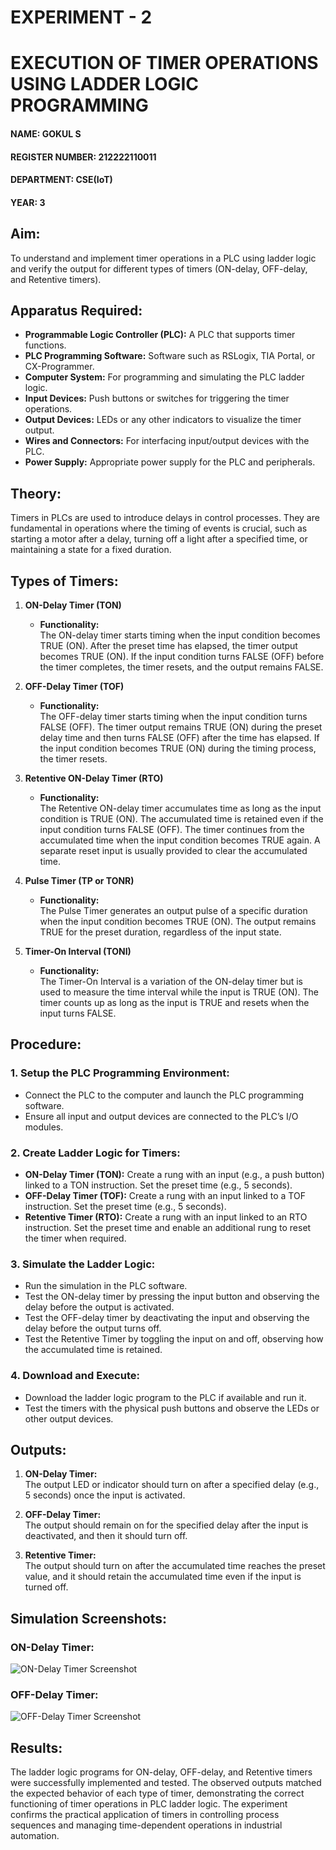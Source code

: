 # EXPERIMENT - 2
# EXECUTION OF TIMER OPERATIONS USING LADDER LOGIC PROGRAMMING

#### NAME: GOKUL S
#### REGISTER NUMBER: 212222110011
#### DEPARTMENT: CSE(IoT)  
#### YEAR: 3  

## Aim:
To understand and implement timer operations in a PLC using ladder logic and verify the output for different types of timers (ON-delay, OFF-delay, and Retentive timers).

## Apparatus Required:
- **Programmable Logic Controller (PLC):** A PLC that supports timer functions.
- **PLC Programming Software:** Software such as RSLogix, TIA Portal, or CX-Programmer.
- **Computer System:** For programming and simulating the PLC ladder logic.
- **Input Devices:** Push buttons or switches for triggering the timer operations.
- **Output Devices:** LEDs or any other indicators to visualize the timer output.
- **Wires and Connectors:** For interfacing input/output devices with the PLC.
- **Power Supply:** Appropriate power supply for the PLC and peripherals.

## Theory:
Timers in PLCs are used to introduce delays in control processes. They are fundamental in operations where the timing of events is crucial, such as starting a motor after a delay, turning off a light after a specified time, or maintaining a state for a fixed duration.

## Types of Timers:

1. **ON-Delay Timer (TON)**
   - **Functionality:**  
     The ON-delay timer starts timing when the input condition becomes TRUE (ON). After the preset time has elapsed, the timer output becomes TRUE (ON). If the input condition turns FALSE (OFF) before the timer completes, the timer resets, and the output remains FALSE.

2. **OFF-Delay Timer (TOF)**
   - **Functionality:**  
     The OFF-delay timer starts timing when the input condition turns FALSE (OFF). The timer output remains TRUE (ON) during the preset delay time and then turns FALSE (OFF) after the time has elapsed. If the input condition becomes TRUE (ON) during the timing process, the timer resets.

3. **Retentive ON-Delay Timer (RTO)**
   - **Functionality:**  
     The Retentive ON-delay timer accumulates time as long as the input condition is TRUE (ON). The accumulated time is retained even if the input condition turns FALSE (OFF). The timer continues from the accumulated time when the input condition becomes TRUE again. A separate reset input is usually provided to clear the accumulated time.

4. **Pulse Timer (TP or TONR)**
   - **Functionality:**  
     The Pulse Timer generates an output pulse of a specific duration when the input condition becomes TRUE (ON). The output remains TRUE for the preset duration, regardless of the input state.

5. **Timer-On Interval (TONI)**
   - **Functionality:**  
     The Timer-On Interval is a variation of the ON-delay timer but is used to measure the time interval while the input is TRUE (ON). The timer counts up as long as the input is TRUE and resets when the input turns FALSE.

## Procedure:

### 1. Setup the PLC Programming Environment:
- Connect the PLC to the computer and launch the PLC programming software.
- Ensure all input and output devices are connected to the PLC’s I/O modules.

### 2. Create Ladder Logic for Timers:
- **ON-Delay Timer (TON):** Create a rung with an input (e.g., a push button) linked to a TON instruction. Set the preset time (e.g., 5 seconds).
- **OFF-Delay Timer (TOF):** Create a rung with an input linked to a TOF instruction. Set the preset time (e.g., 5 seconds).
- **Retentive Timer (RTO):** Create a rung with an input linked to an RTO instruction. Set the preset time and enable an additional rung to reset the timer when required.

### 3. Simulate the Ladder Logic:
- Run the simulation in the PLC software.
- Test the ON-delay timer by pressing the input button and observing the delay before the output is activated.
- Test the OFF-delay timer by deactivating the input and observing the delay before the output turns off.
- Test the Retentive Timer by toggling the input on and off, observing how the accumulated time is retained.

### 4. Download and Execute:
- Download the ladder logic program to the PLC if available and run it.
- Test the timers with the physical push buttons and observe the LEDs or other output devices.

## Outputs:

1. **ON-Delay Timer:**  
   The output LED or indicator should turn on after a specified delay (e.g., 5 seconds) once the input is activated.
   
2. **OFF-Delay Timer:**  
   The output should remain on for the specified delay after the input is deactivated, and then it should turn off.
   
3. **Retentive Timer:**  
   The output should turn on after the accumulated time reaches the preset value, and it should retain the accumulated time even if the input is turned off.

## Simulation Screenshots:

### ON-Delay Timer:

![ON-Delay Timer Screenshot](https://github.com/user-attachments/assets/c609b744-5b3a-4809-af86-b7a8d7f2c805)

### OFF-Delay Timer:

![OFF-Delay Timer Screenshot](https://github.com/user-attachments/assets/33128ca8-ec66-4d8c-b23a-fa7855e217ea)

## Results:
The ladder logic programs for ON-delay, OFF-delay, and Retentive timers were successfully implemented and tested. The observed outputs matched the expected behavior of each type of timer, demonstrating the correct functioning of timer operations in PLC ladder logic. The experiment confirms the practical application of timers in controlling process sequences and managing time-dependent operations in industrial automation.
